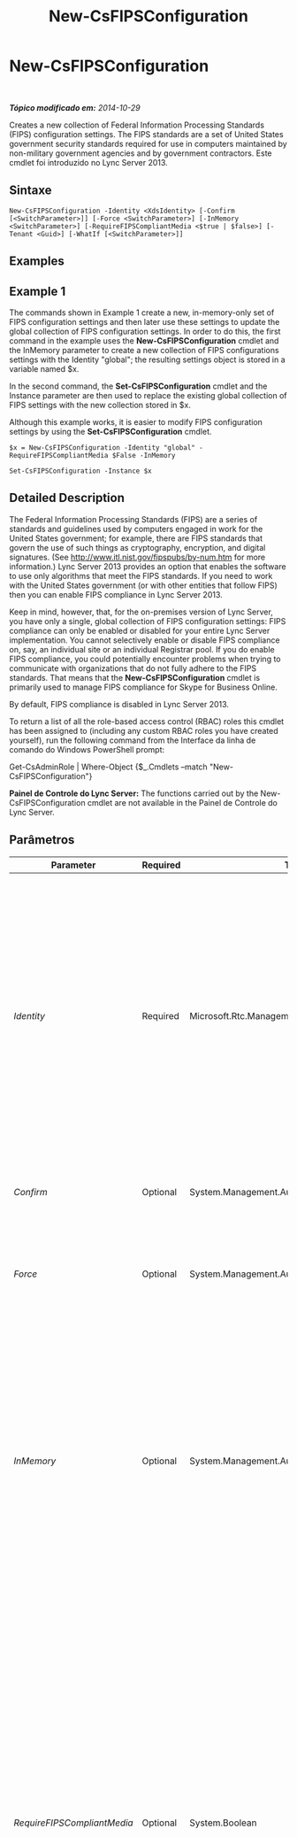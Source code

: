 ﻿---
title: New-CsFIPSConfiguration
TOCTitle: New-CsFIPSConfiguration
ms:assetid: 9ce030fb-fb6b-47a2-9fb9-69e8369b43be
ms:mtpsurl: https://technet.microsoft.com/pt-br/library/JJ205114(v=OCS.15)
ms:contentKeyID: 49307613
ms.date: 05/19/2016
mtps_version: v=OCS.15
ms.translationtype: HT
---

# New-CsFIPSConfiguration

 

_**Tópico modificado em:** 2014-10-29_

Creates a new collection of Federal Information Processing Standards (FIPS) configuration settings. The FIPS standards are a set of United States government security standards required for use in computers maintained by non-military government agencies and by government contractors. Este cmdlet foi introduzido no Lync Server 2013.

## Sintaxe

    New-CsFIPSConfiguration -Identity <XdsIdentity> [-Confirm [<SwitchParameter>]] [-Force <SwitchParameter>] [-InMemory <SwitchParameter>] [-RequireFIPSCompliantMedia <$true | $false>] [-Tenant <Guid>] [-WhatIf [<SwitchParameter>]]

## Examples

## Example 1

The commands shown in Example 1 create a new, in-memory-only set of FIPS configuration settings and then later use these settings to update the global collection of FIPS configuration settings. In order to do this, the first command in the example uses the **New-CsFIPSConfiguration** cmdlet and the InMemory parameter to create a new collection of FIPS configurations settings with the Identity "global"; the resulting settings object is stored in a variable named $x.

In the second command, the **Set-CsFIPSConfiguration** cmdlet and the Instance parameter are then used to replace the existing global collection of FIPS settings with the new collection stored in $x.

Although this example works, it is easier to modify FIPS configuration settings by using the **Set-CsFIPSConfiguration** cmdlet.

    $x = New-CsFIPSConfiguration -Identity "global" -RequireFIPSCompliantMedia $False -InMemory
    
    Set-CsFIPSConfiguration -Instance $x

## Detailed Description

The Federal Information Processing Standards (FIPS) are a series of standards and guidelines used by computers engaged in work for the United States government; for example, there are FIPS standards that govern the use of such things as cryptography, encryption, and digital signatures. (See <http://www.itl.nist.gov/fipspubs/by-num.htm> for more information.) Lync Server 2013 provides an option that enables the software to use only algorithms that meet the FIPS standards. If you need to work with the United States government (or with other entities that follow FIPS) then you can enable FIPS compliance in Lync Server 2013.

Keep in mind, however, that, for the on-premises version of Lync Server, you have only a single, global collection of FIPS configuration settings: FIPS compliance can only be enabled or disabled for your entire Lync Server implementation. You cannot selectively enable or disable FIPS compliance on, say, an individual site or an individual Registrar pool. If you do enable FIPS compliance, you could potentially encounter problems when trying to communicate with organizations that do not fully adhere to the FIPS standards. That means that the **New-CsFIPSConfiguration** cmdlet is primarily used to manage FIPS compliance for Skype for Business Online.

By default, FIPS compliance is disabled in Lync Server 2013.

To return a list of all the role-based access control (RBAC) roles this cmdlet has been assigned to (including any custom RBAC roles you have created yourself), run the following command from the Interface da linha de comando do Windows PowerShell prompt:

Get-CsAdminRole | Where-Object {$\_.Cmdlets –match "New-CsFIPSConfiguration"}

**Painel de Controle do Lync Server:** The functions carried out by the New-CsFIPSConfiguration cmdlet are not available in the Painel de Controle do Lync Server.

## Parâmetros


<table>
<colgroup>
<col style="width: 25%" />
<col style="width: 25%" />
<col style="width: 25%" />
<col style="width: 25%" />
</colgroup>
<thead>
<tr class="header">
<th>Parameter</th>
<th>Required</th>
<th>Type</th>
<th>Description</th>
</tr>
</thead>
<tbody>
<tr class="odd">
<td><p><em>Identity</em></p></td>
<td><p>Required</p></td>
<td><p>Microsoft.Rtc.Management.Xds.XdsIdentity</p></td>
<td><p>Unique identifier for the new collection of FIPS configuration settings. Because Lync Server 2013 only supports a single, global collection of FIPS settings, the only way you can use this parameter is to create a &quot;new&quot; global collection that exists only in memory. You will also need to use the InMemory parameter in order to do that.</p></td>
</tr>
<tr class="even">
<td><p><em>Confirm</em></p></td>
<td><p>Optional</p></td>
<td><p>System.Management.Automation.SwitchParameter</p></td>
<td><p>Prompts you for confirmation before executing the command.</p></td>
</tr>
<tr class="odd">
<td><p><em>Force</em></p></td>
<td><p>Optional</p></td>
<td><p>System.Management.Automation.SwitchParameter</p></td>
<td><p>Suppresses the display of any non-fatal error message that might occur when running the command.</p></td>
</tr>
<tr class="even">
<td><p><em>InMemory</em></p></td>
<td><p>Optional</p></td>
<td><p>System.Management.Automation.SwitchParameter</p></td>
<td><p>Creates an object reference without actually committing the object as a permanent change. If you assign the output of this cmdlet called with this parameter to a variable, you can make changes to the properties of the object reference and then commit those changes by calling this cmdlet’s matching Set- cmdlet.</p></td>
</tr>
<tr class="odd">
<td><p><em>RequireFIPSCompliantMedia</em></p></td>
<td><p>Optional</p></td>
<td><p>System.Boolean</p></td>
<td><p>When set to True, Lync Server 2013 will only allow media sessions with entities that use FIPS compliant algorithms for authentication and authorization.</p>
<p>Note that, if you require FIPS compliance, then your users will no longer be able to connect to your system by using a Microsoft Lync Server 2010 A/V Edge server. Instead, you will need to upgrade all your Edge servers to Lync 2013. Additionally, users with Lync 2010 (or earlier) clients will no longer be able to access media via a 2013 A/V Edge server.</p>
<p>The default value is False.</p></td>
</tr>
<tr class="even">
<td><p><em>Tenant</em></p></td>
<td><p>Optional</p></td>
<td><p>System.Guid</p></td>
<td><p>Globally unique identifier (GUID) of the Skype for Business Online tenant account for which the new FIPS configuration settings are being created. For example:</p>
<p>–Tenant &quot;38aad667-af54-4397-aaa7-e94c79ec2308&quot;</p>
<p>You can return the tenant ID for each of your tenants by running this command:</p>
<p>Get-CsTenant | Select-Object DisplayName, TenantID</p></td>
</tr>
<tr class="odd">
<td><p><em>WhatIf</em></p></td>
<td><p>Optional</p></td>
<td><p>System.Management.Automation.SwitchParameter</p></td>
<td><p>Describes what would happen if you executed the command without actually executing the command.</p></td>
</tr>
</tbody>
</table>


## Input Types

None. The **New-CsFIPSConfiguration** cmdlet does not accept pipelined input.

## Return Types

The **New-CsFIPSConfiguration** cmdlet creates new instances of the Microsoft.Rtc.Management.WritableConfig.Settings.FIPSConfiguration.FIPSConfiguration object.

## Consulte Também

#### Outros Recursos

[Get-CsFIPSConfiguration](get-csfipsconfiguration.md)  
[Remove-CsFIPSConfiguration](remove-csfipsconfiguration.md)  
[Set-CsFIPSConfiguration](set-csfipsconfiguration.md)

